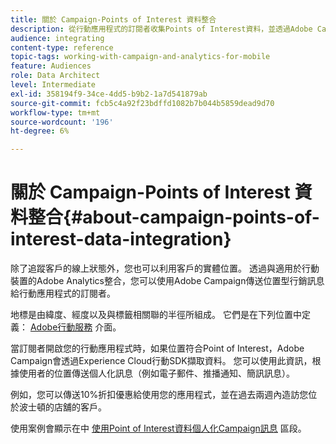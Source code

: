 ```yaml
---
title: 關於 Campaign-Points of Interest 資料整合
description: 從行動應用程式的訂閱者收集Points of Interest資料，並透過Adobe Campaign中的整合傳送位置型行銷訊息給訂閱者。
audience: integrating
content-type: reference
topic-tags: working-with-campaign-and-analytics-for-mobile
feature: Audiences
role: Data Architect
level: Intermediate
exl-id: 358194f9-34ce-4dd5-b9b2-1a7d541879ab
source-git-commit: fcb5c4a92f23bdffd1082b7b044b5859dead9d70
workflow-type: tm+mt
source-wordcount: '196'
ht-degree: 6%

---
```


# 關於 Campaign-Points of Interest 資料整合{#about-campaign-points-of-interest-data-integration}

除了追蹤客戶的線上狀態外，您也可以利用客戶的實體位置。 透過與適用於行動裝置的Adobe Analytics整合，您可以使用Adobe Campaign傳送位置型行銷訊息給行動應用程式的訂閱者。

地標是由緯度、經度以及與標籤相關聯的半徑所組成。 它們是在下列位置中定義： [Adobe行動服務](https://experienceleague.adobe.com/docs/mobile-services/using/home.html) 介面。

當訂閱者開啟您的行動應用程式時，如果位置符合Point of Interest，Adobe Campaign會透過Experience Cloud行動SDK擷取資料。 您可以使用此資訊，根據使用者的位置傳送個人化訊息（例如電子郵件、推播通知、簡訊訊息）。

例如，您可以傳送10%折扣優惠給使用您的應用程式，並在過去兩週內造訪您位於波士頓的店舖的客戶。

使用案例會顯示在中 [使用Point of Interest資料個人化Campaign訊息](../../integrating/using/personalizing-campaign-messages-with-point-of-interest-data.md) 區段。
